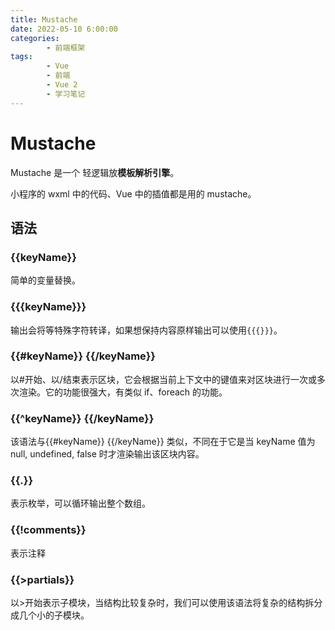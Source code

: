 ```yaml
---
title: Mustache
date: 2022-05-10 6:00:00
categories:
        - 前端框架
tags:
        - Vue
        - 前端
        - Vue 2
        - 学习笔记
---
```


# Mustache

Mustache 是一个 轻逻辑放**模板解析引擎**。

小程序的 wxml 中的代码、Vue 中的插值都是用的 mustache。

## 语法

### {{keyName}}

简单的变量替换。

### {{{keyName}}}

输出会将等特殊字符转译，如果想保持内容原样输出可以使用`{{{}}}`。

### {{\#keyName}} {{/keyName}}

以#开始、以/结束表示区块，它会根据当前上下文中的键值来对区块进行一次或多次渲染。它的功能很强大，有类似 if、foreach 的功能。

### {{^keyName}} {{/keyName}}

该语法与{{#keyName}} {{/keyName}} 类似，不同在于它是当 keyName 值为 null, undefined, false 时才渲染输出该区块内容。

### {{.}}

表示枚举，可以循环输出整个数组。

### {{!comments}}

表示注释

### {{>partials}}

以>开始表示子模块，当结构比较复杂时，我们可以使用该语法将复杂的结构拆分成几个小的子模块。
